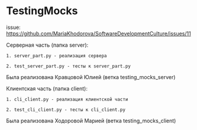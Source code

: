# TestingMocks

issue: https://github.com/MariaKhodorova/SoftwareDevelopmentCulture/issues/11

Серверная часть (папка server):

    1. server_part.py - реализация сервера
    
    2. test_server_part.py - тесты к server_part.py
    
Была реализована Кравцовой Юлией (ветка testing_mocks_server)

Клиентская часть (папка client):

    1. cli_client.py - реализация клиентской части
    
    2. test_cli_client.py - тесты к cli_client.py
    
Была реализована Ходоровой Марией (ветка testing_mocks_client)
